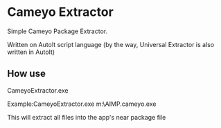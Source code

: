 # Cameyo Extractor

Simple Cameyo Package Extractor.

Written on AutoIt script language (by the way, Universal Extractor is also written in AutoIt)

## How use

CameyoExtractor.exe <full pathname to file>

Example:CameyoExtractor.exe m:\AIMP.cameyo.exe

This will extract all files into the app's near package file